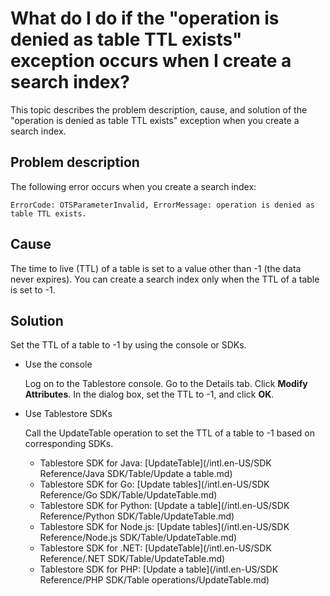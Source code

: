 # What do I do if the "operation is denied as table TTL exists" exception occurs when I create a search index?

This topic describes the problem description, cause, and solution of the "operation is denied as table TTL exists" exception when you create a search index.

## Problem description

The following error occurs when you create a search index:

```
ErrorCode: OTSParameterInvalid, ErrorMessage: operation is denied as table TTL exists.
```

## Cause

The time to live \(TTL\) of a table is set to a value other than -1 \(the data never expires\). You can create a search index only when the TTL of a table is set to -1.

## Solution

Set the TTL of a table to -1 by using the console or SDKs.

-   Use the console

    Log on to the Tablestore console. Go to the Details tab. Click **Modify Attributes**. In the dialog box, set the TTL to -1, and click **OK**.

-   Use Tablestore SDKs

    Call the UpdateTable operation to set the TTL of a table to -1 based on corresponding SDKs.

    -   Tablestore SDK for Java: [UpdateTable](/intl.en-US/SDK Reference/Java SDK/Table/Update a table.md)
    -   Tablestore SDK for Go: [Update tables](/intl.en-US/SDK Reference/Go SDK/Table/UpdateTable.md)
    -   Tablestore SDK for Python: [Update a table](/intl.en-US/SDK Reference/Python SDK/Table/UpdateTable.md)
    -   Tablestore SDK for Node.js: [Update tables](/intl.en-US/SDK Reference/Node.js SDK/Table/UpdateTable.md)
    -   Tablestore SDK for .NET: [UpdateTable](/intl.en-US/SDK Reference/.NET SDK/Table/UpdateTable.md)
    -   Tablestore SDK for PHP: [Update a table](/intl.en-US/SDK Reference/PHP SDK/Table operations/UpdateTable.md)

